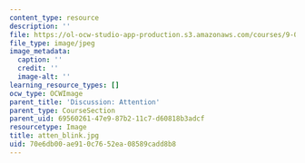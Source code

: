 ```yaml
---
content_type: resource
description: ''
file: https://ol-ocw-studio-app-production.s3.amazonaws.com/courses/9-00sc-introduction-to-psychology-fall-2011/70e6db00ae910c7652ea08589cadd8b8_atten_blink.jpg
file_type: image/jpeg
image_metadata:
  caption: ''
  credit: ''
  image-alt: ''
learning_resource_types: []
ocw_type: OCWImage
parent_title: 'Discussion: Attention'
parent_type: CourseSection
parent_uid: 69560261-47e9-87b2-11c7-d60818b3adcf
resourcetype: Image
title: atten_blink.jpg
uid: 70e6db00-ae91-0c76-52ea-08589cadd8b8
---
```


